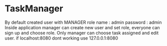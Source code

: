 # TaskManager
By default created user with MANAGER role
name : admin
password : admin
Inside application manager can create new user and set role,
everyone can sign up and choose role.
Only manager can choose task assigned and edit user.
if localhost:8080 dont working use 127.0.0.1:8080
